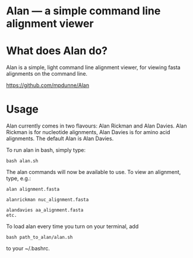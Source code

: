 # Alan — a simple command line alignment viewer

What does Alan do?
==========
Alan is a simple, light command line alignment viewer, for viewing fasta alignments on the command line.

https://github.com/mpdunne/Alan

Usage
=====
Alan currently comes in two flavours: Alan Rickman and Alan Davies. Alan Rickman is for nucleotide alignments, Alan Davies is for amino acid alignments. The default Alan is Alan Davies.

To run alan in bash, simply type:

```
bash alan.sh
```

The alan commands will now be available to use. To view an alignment, type, e.g.:

```
alan alignment.fasta

alanrickman nuc_alignment.fasta

alandavies aa_alignment.fasta
etc.
```

To load alan every time you turn on your terminal, add

```
bash path_to_alan/alan.sh
```

to your ~/.bashrc.
